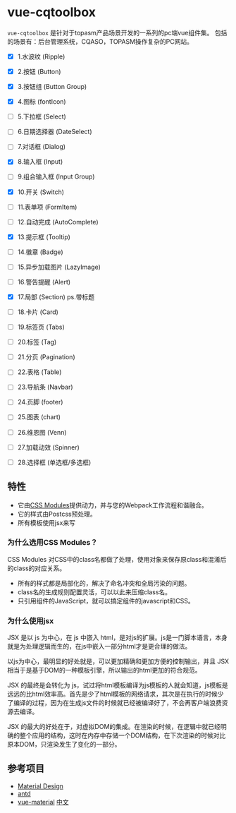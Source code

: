 # vue-cqtoolbox

`vue-cqtoolbox` 是针对于topasm产品场景开发的一系列的pc端vue组件集。
包括的场景有：后台管理系统，CQASO，TOPASM操作复杂的PC网站。

- [x] 1.水波纹 (Ripple)
- [x] 2.按钮 (Button)
- [x] 3.按钮组 (Button Group)
- [x] 4.图标 (fontIcon)
- [ ] 5.下拉框 (Select)
- [ ] 6.日期选择器 (DateSelect)
- [ ] 7.对话框 (Dialog)
- [x] 8.输入框 (Input)
- [ ] 9.组合输入框 (Input Group)
- [x] 10.开关 (Switch)
- [ ] 11.表单项 (FormItem)
- [ ] 12.自动完成 (AutoComplete)
- [x] 13.提示框 (Tooltip)
- [ ] 14.徽章 (Badge)
- [ ] 15.异步加载图片 (LazyImage)
- [ ] 16.警告提醒 (Alert)
- [x] 17.局部 (Section)      ps.带标题
- [ ] 18.卡片 (Card)
- [ ] 19.标签页 (Tabs)
- [ ] 20.标签 (Tag)
- [ ] 21.分页 (Pagination)
- [ ] 22.表格 (Table)
- [ ] 23.导航条 (Navbar)
- [ ] 24.页脚 (footer)
- [ ] 25.图表 (chart)
- [ ] 26.维恩图 (Venn)
- [ ] 27.加载动效 (Spinner)
- [ ] 28.选择框 (单选框/多选框)


## 特性

- 它由[CSS Modules](https://github.com/css-modules/css-modules)提供动力，并与您的Webpack工作流程和谐融合。
- 它的样式由Postcss预处理。
- 所有模板使用jsx来写

### 为什么选用CSS Modules？

CSS Modules 对CSS中的class名都做了处理，使用对象来保存原class和混淆后的class的对应关系。

- 所有的样式都是局部化的，解决了命名冲突和全局污染的问题。
- class名的生成规则配置灵活，可以以此来压缩class名。
- 只引用组件的JavaScript，就可以搞定组件的javascript和CSS。

### 为什么使用jsx

JSX 是以 js 为中心，在 js 中嵌入 html，是对js的扩展。js是一门脚本语言，本身就是为处理逻辑而生的，在js中嵌入一部分html才是更合理的做法。

以js为中心，最明显的好处就是，可以更加精确和更加方便的控制输出，并且 JSX 相当于是基于DOM的一种模板引擎，所以输出的html更加的符合规范。

JSX 的最终是会转化为 js，试过将html模板编译为js模板的人就会知道，js模板是远远的比html效率高。首先是少了html模板的网络请求，其次是在执行的时候少了编译的过程，因为在生成js文件的时候就已经被编译好了，不会再客户端浪费资源去编译。

JSX 的最大的好处在于，对虚拟DOM的集成。在渲染的时候，在逻辑中就已经明确的整个应用的结构，这时在内存中存储一个DOM结构，在下次渲染的时候对比原本DOM，只渲染发生了变化的一部分。

## 参考项目

- [Material Design](http://material.google.com/)
- [antd](https://ant.design)
- [vue-material](http://vue-material.com/) [中文](http://vue-material.com/)
